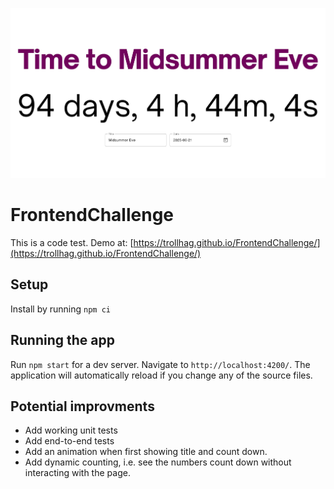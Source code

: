 ![FrontendChallenge](screenshot.jpg)

# FrontendChallenge

This is a code test. Demo at: [https://trollhag.github.io/FrontendChallenge/](https://trollhag.github.io/FrontendChallenge/)

## Setup

Install by running `npm ci`

## Running the app

Run `npm start` for a dev server. Navigate to `http://localhost:4200/`. The application will automatically reload if you change any of the source files. 

## Potential improvments

- Add working unit tests
- Add end-to-end tests
- Add an animation when first showing title and count down.
- Add dynamic counting, i.e. see the numbers count down without interacting with the page.
